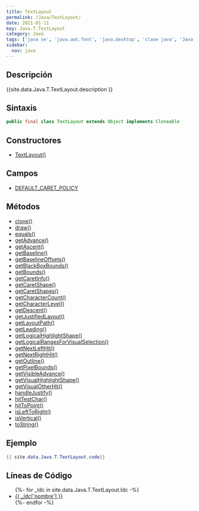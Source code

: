 ```yaml
---
title: TextLayout
permalink: /Java/TextLayout/
date: 2021-01-11
key: Java.T.TextLayout
category: Java
tags: ['java se', 'java.awt.font', 'java.desktop', 'clase java', 'Java 1.0']
sidebar: 
  nav: java
---
```


## Descripción
{{site.data.Java.T.TextLayout.description }}

## Sintaxis
~~~java
public final class TextLayout extends Object implements Cloneable
~~~

## Constructores
* [TextLayout()](/Java/TextLayout/TextLayout/)

## Campos
* [DEFAULT_CARET_POLICY](/Java/TextLayout/DEFAULT_CARET_POLICY)

## Métodos
* [clone()](/Java/TextLayout/clone)
* [draw()](/Java/TextLayout/draw)
* [equals()](/Java/TextLayout/equals)
* [getAdvance()](/Java/TextLayout/getAdvance)
* [getAscent()](/Java/TextLayout/getAscent)
* [getBaseline()](/Java/TextLayout/getBaseline)
* [getBaselineOffsets()](/Java/TextLayout/getBaselineOffsets)
* [getBlackBoxBounds()](/Java/TextLayout/getBlackBoxBounds)
* [getBounds()](/Java/TextLayout/getBounds)
* [getCaretInfo()](/Java/TextLayout/getCaretInfo)
* [getCaretShape()](/Java/TextLayout/getCaretShape)
* [getCaretShapes()](/Java/TextLayout/getCaretShapes)
* [getCharacterCount()](/Java/TextLayout/getCharacterCount)
* [getCharacterLevel()](/Java/TextLayout/getCharacterLevel)
* [getDescent()](/Java/TextLayout/getDescent)
* [getJustifiedLayout()](/Java/TextLayout/getJustifiedLayout)
* [getLayoutPath()](/Java/TextLayout/getLayoutPath)
* [getLeading()](/Java/TextLayout/getLeading)
* [getLogicalHighlightShape()](/Java/TextLayout/getLogicalHighlightShape)
* [getLogicalRangesForVisualSelection()](/Java/TextLayout/getLogicalRangesForVisualSelection)
* [getNextLeftHit()](/Java/TextLayout/getNextLeftHit)
* [getNextRightHit()](/Java/TextLayout/getNextRightHit)
* [getOutline()](/Java/TextLayout/getOutline)
* [getPixelBounds()](/Java/TextLayout/getPixelBounds)
* [getVisibleAdvance()](/Java/TextLayout/getVisibleAdvance)
* [getVisualHighlightShape()](/Java/TextLayout/getVisualHighlightShape)
* [getVisualOtherHit()](/Java/TextLayout/getVisualOtherHit)
* [handleJustify()](/Java/TextLayout/handleJustify)
* [hitTestChar()](/Java/TextLayout/hitTestChar)
* [hitToPoint()](/Java/TextLayout/hitToPoint)
* [isLeftToRight()](/Java/TextLayout/isLeftToRight)
* [isVertical()](/Java/TextLayout/isVertical)
* [toString()](/Java/TextLayout/toString)

## Ejemplo
~~~java
{{ site.data.Java.T.TextLayout.code}}
~~~

## Líneas de Código
<ul>
{%- for _ldc in site.data.Java.T.TextLayout.ldc -%}
   <li>
       <a href="{{_ldc['url'] }}">{{ _ldc['nombre'] }}</a>
   </li>
{%- endfor -%}
</ul>
